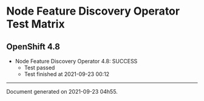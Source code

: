 
Node Feature Discovery Operator Test Matrix
===========================================

OpenShift 4.8
-------------


* Node Feature Discovery Operator 4.8: SUCCESS
  - Test passed
  - Test finished at 2021-09-23 00:12


---
Document generated on 2021-09-23 04h55.
